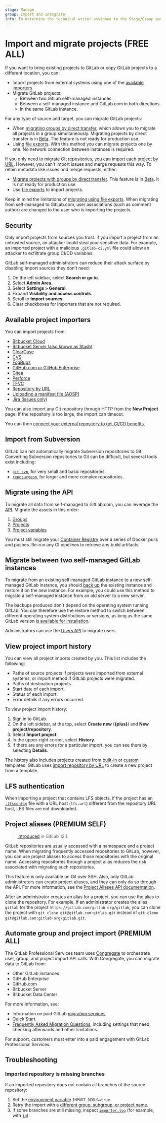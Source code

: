 ```yaml
---
stage: Manage
group: Import and Integrate
info: To determine the technical writer assigned to the Stage/Group associated with this page, see https://about.gitlab.com/handbook/product/ux/technical-writing/#assignments
---
```


# Import and migrate projects **(FREE ALL)**

If you want to bring existing projects to GitLab or copy GitLab projects to a different location, you can:

- Import projects from external systems using one of the [available importers](#available-project-importers).
- Migrate GitLab projects:
  - Between two GitLab self-managed instances.
  - Between a self-managed instance and GitLab.com in both directions.
  - In the same GitLab instance.

For any type of source and target, you can migrate GitLab projects:

- When [migrating groups by direct transfer](../../group/import/index.md#migrate-groups-by-direct-transfer-recommended),
  which allows you to migrate all projects in a group simultaneously. Migrating projects by direct transfer is in
  [Beta](../../../policy/experiment-beta-support.md#beta). The feature is not ready for production use.
- Using [file exports](../settings/import_export.md). With this method you can migrate projects one by one. No network
  connection between instances is required.

If you only need to migrate Git repositories, you can [import each project by URL](repo_by_url.md). However, you can't
import issues and merge requests this way. To retain metadata like issues and merge requests, either:

- [Migrate projects with groups by direct transfer](../../group/import/index.md#migrate-groups-by-direct-transfer-recommended).
  This feature is in [Beta](../../../policy/experiment-beta-support.md#beta). It is not ready for production use.
- Use [file exports](../settings/import_export.md) to import projects.

Keep in mind the limitations of [migrating using file exports](../settings/import_export.md#items-that-are-exported).
When migrating from self-managed to GitLab.com, user associations (such as comment author)
are changed to the user who is importing the projects.

## Security

Only import projects from sources you trust. If you import a project from an untrusted source,
an attacker could steal your sensitive data. For example, an imported project
with a malicious `.gitlab-ci.yml` file could allow an attacker to exfiltrate group CI/CD variables.

GitLab self-managed administrators can reduce their attack surface by disabling import sources they don't need:

1. On the left sidebar, select **Search or go to**.
1. Select **Admin Area**.
1. Select **Settings > General**.
1. Expand **Visibility and access controls**.
1. Scroll to **Import sources**.
1. Clear checkboxes for importers that are not required.

## Available project importers

You can import projects from:

- [Bitbucket Cloud](bitbucket.md)
- [Bitbucket Server (also known as Stash)](bitbucket_server.md)
- [ClearCase](clearcase.md)
- [CVS](cvs.md)
- [FogBugz](fogbugz.md)
- [GitHub.com or GitHub Enterprise](github.md)
- [Gitea](gitea.md)
- [Perforce](perforce.md)
- [TFVC](tfvc.md)
- [Repository by URL](repo_by_url.md)
- [Uploading a manifest file (AOSP)](manifest.md)
- [Jira (issues only)](jira.md)

You can also import any Git repository through HTTP from the **New Project** page. If the repository
is too large, the import can timeout.

You can then [connect your external repository to get CI/CD benefits](../../../ci/ci_cd_for_external_repos/index.md).

## Import from Subversion

GitLab can not automatically migrate Subversion repositories to Git. Converting Subversion repositories to Git can be difficult, but several tools exist including:

- [`git svn`](https://git-scm.com/book/en/v2/Git-and-Other-Systems-Migrating-to-Git), for very small and basic repositories.
- [`reposurgeon`](http://www.catb.org/~esr/reposurgeon/repository-editing.html), for larger and more complex repositories.

## Migrate using the API

To migrate all data from self-managed to GitLab.com, you can leverage the [API](../../../api/rest/index.md).
Migrate the assets in this order:

1. [Groups](../../../api/groups.md)
1. [Projects](../../../api/projects.md)
1. [Project variables](../../../api/project_level_variables.md)

You must still migrate your [Container Registry](../../packages/container_registry/index.md)
over a series of Docker pulls and pushes. Re-run any CI pipelines to retrieve any build artifacts.

## Migrate between two self-managed GitLab instances

To migrate from an existing self-managed GitLab instance to a new self-managed GitLab instance,
you should [back up](../../../administration/backup_restore/index.md)
the existing instance and restore it on the new instance. For example, you could use this method to migrate a self-managed instance from an old server to a new server.

The backups produced don't depend on the operating system running GitLab. You can therefore use
the restore method to switch between different operating system distributions or versions, as long
as the same GitLab version [is available for installation](../../../administration/package_information/supported_os.md).

Administrators can use the [Users API](../../../api/users.md) to migrate users.

## View project import history

You can view all project imports created by you. This list includes the following:

- Paths of source projects if projects were imported from external systems, or import method if GitLab projects were migrated.
- Paths of destination projects.
- Start date of each import.
- Status of each import.
- Error details if any errors occurred.

To view project import history:

1. Sign in to GitLab.
1. On the left sidebar, at the top, select **Create new** (**{plus}**) and **New project/repository**.
1. Select **Import project**.
1. In the upper-right corner, select **History**.
1. If there are any errors for a particular import, you can see them by selecting **Details**.

The history also includes projects created from [built-in](../index.md#create-a-project-from-a-built-in-template)
or [custom](../index.md#create-a-project-from-a-built-in-template)
templates. GitLab uses [import repository by URL](repo_by_url.md)
to create a new project from a template.

## LFS authentication

When importing a project that contains LFS objects, if the project has an [`.lfsconfig`](https://github.com/git-lfs/git-lfs/blob/main/docs/man/git-lfs-config.adoc)
file with a URL host (`lfs.url`) different from the repository URL host, LFS files are not downloaded.

## Project aliases **(PREMIUM SELF)**

> [Introduced](https://gitlab.com/gitlab-org/gitlab/-/issues/3264) in GitLab 12.1.

GitLab repositories are usually accessed with a namespace and a project name. When migrating
frequently accessed repositories to GitLab, however, you can use project aliases to access those
repositories with the original name. Accessing repositories through a project alias reduces the risk
associated with migrating such repositories.

This feature is only available on Git over SSH. Also, only GitLab administrators can create project
aliases, and they can only do so through the API. For more information, see the
[Project Aliases API documentation](../../../api/project_aliases.md).

After an administrator creates an alias for a project, you can use the alias to clone the
repository. For example, if an administrator creates the alias `gitlab` for the project
`https://gitlab.com/gitlab-org/gitlab`, you can clone the project with
`git clone git@gitlab.com:gitlab.git` instead of `git clone git@gitlab.com:gitlab-org/gitlab.git`.

## Automate group and project import **(PREMIUM ALL)**

The GitLab Professional Services team uses [Congregate](https://gitlab.com/gitlab-org/professional-services-automation/tools/migration/congregate)
to orchestrate user, group, and project import API calls. With Congregate, you can migrate data to
GitLab from:

- Other GitLab instances
- GitHub Enterprise
- GitHub.com
- Bitbucket Server
- Bitbucket Data Center

For more information, see:

- Information on paid GitLab [migration services](https://about.gitlab.com/services/migration/).
- [Quick Start](https://gitlab.com/gitlab-org/professional-services-automation/tools/migration/congregate/-/blob/master/docs/using-congregate.md#quick-start).
- [Frequently Asked Migration Questions](https://gitlab.com/gitlab-org/professional-services-automation/tools/migration/congregate/-/blob/master/customer/famq.md),
  including settings that need checking afterwards and other limitations.

For support, customers must enter into a paid engagement with GitLab Professional Services.

## Troubleshooting

### Imported repository is missing branches

If an imported repository does not contain all branches of the source repository:

1. Set the [environment variable](../../../administration/logs/index.md#override-default-log-level) `IMPORT_DEBUG=true`.
1. Retry the import with a [different group, subgroup, or project name](https://about.gitlab.com/releases/2023/02/22/gitlab-15-9-released/#re-import-projects-from-external-providers).
1. If some branches are still missing, inspect [`importer.log`](../../../administration/logs/index.md#importerlog)
   (for example, with [`jq`](../../../administration/logs/log_parsing.md#parsing-gitlab-railsimporterlog)).
